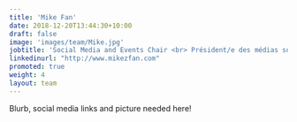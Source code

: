 ```yaml
---
title: 'Mike Fan'
date: 2018-12-20T13:44:30+10:00
draft: false
image: 'images/team/Mike.jpg'
jobtitle: 'Social Media and Events Chair <br> Président/e des médias sociaux et des événements <br> (They/Them/Theirs)'
linkedinurl: "http://www.mikezfan.com"
promoted: true
weight: 4
layout: team
---
```


 Blurb, social media links and picture needed here!
